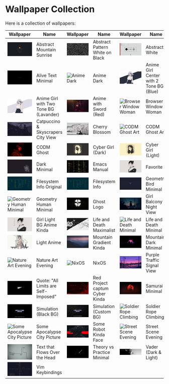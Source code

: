 # Wallpaper Collection

Here is a collection of wallpapers:

| Wallpaper | Name | Wallpaper | Name | Wallpaper | Name |
|-----------|------|-----------|------|-----------|------|
| ![Abstract Mountain Sunrise](abstract_moutain_sunrise.jpg) | Abstract Mountain Sunrise | ![Abstract Pattern White on Black](abstract_pattern_white_on_black.png) | Abstract Pattern White on Black | ![Abstract White](abstract_white.png) | Abstract White |
| ![Alive Text Minimal](alive_text_minimal.png) | Alive Text Minimal | ![Anime Dark](anime_dark.png) | Anime Dark | ![Anime Girl Center with 2 Tone BG (Blue)](anime_girl_center_with_2_tone_bg_blue.png) | Anime Girl Center with 2 Tone BG (Blue) |
| ![Anime Girl with Two Tone BG (Lavander)](anime_girl_with_two_tone_bg_lavander.png) | Anime Girl with Two Tone BG (Lavander) | ![Anime with Sword (Red)](anime_with_sword_red.png) | Anime with Sword (Red) | ![Browser Window Woman](browser_window_woman.png) | Browser Window Woman |
| ![Catpuccino & Skyscrapers City View](catpuccin_skeyscrapers_city_view.png) | Catpuccino & Skyscrapers City View | ![Cherry Blossom](cherryblossom.jpg) | Cherry Blossom | ![CODM Ghost Art](codm_ghost_art.png) | CODM Ghost Art |
| ![CODM Ghost](codm_ghost.png) | CODM Ghost | ![Cyber Girl (Dark)](cyber-girl-dark.png) | Cyber Girl (Dark) | ![Cyber Girl (Light)](cyber-girl-light.png) | Cyber Girl (Light) |
| ![Dark Minimal](dark_minimal.png) | Dark Minimal | ![Emacs Manual](emacs_manual.png) | Emacs Manual | ![Favorite](fav.png) | Favorite |
| ![Filesystem Info Original](fs_info_original.png) | Filesystem Info Original | ![Filesystem Info](fs_info.png) | Filesystem Info | ![Geometry Bird Minimal](geometry_bird_minimal.png) | Geometry Bird Minimal |
| ![Geometry Human Minimal](geometry_human_minimal.png) | Geometry Human Minimal | ![Ghost Logo](ghostLogo.png) | Ghost Logo | ![Girl Balcony Night View](girl_balcony_night_view.png) | Girl Balcony Night View |
| ![Girl Light BG Anime Kinda](girl_light_bg_anime_kidna.png) | Girl Light BG Anime Kinda | ![Life and Death Maximalist](life_and_death_maximalist.png) | Life and Death Maximalist | ![Life and Death Minimal](life_death_Minimaml.png) | Life and Death Minimal |
| ![Light Anime](light_anime.png) | Light Anime | ![Mountain Gradient Kinda](moutian_gradient_kinda.png) | Mountain Gradient Kinda | ![Mountain Dark Minimal](moutniai_dark_minimal.jpg) | Mountain Dark Minimal |
| ![Nature Art Evening](nature_art_evening.png) | Nature Art Evening | ![NixOS](nixos.png) | NixOS | ![Purple Traffic Signal View](purple_traffic_signal_view.jpg) | Purple Traffic Signal View |
| ![Quote: "All Limits are Self-Imposed"](quote_all_limits_are_self_imposed.png) | Quote: "All Limits are Self-Imposed" | ![Red Project captum Cyber Kinda](red_project_captum_cyber_kidna.png) | Red Project captum Cyber Kinda | ![Samurai Minimal](samurai_minimal.jpg) | Samurai Minimal |
| ![Simulation (Black BG)](simulation_black_bg.png) | Simulation (Black BG) | ![Simulation (Custom BG)](simulation_custom_bg.png) | Simulation (Custom BG) | ![Soldier Rope Climbing](soldier_rope_climbing.png) | Soldier Rope Climbing |
| ![Some Apocalypse City Picture](some_apocolype_city_picture.png) | Some Apocalypse City Picture | ![Some Robot Kinda Face](some_robot_kinda_face.png) | Some Robot Kinda Face | ![Street Scene Evening](stree_scence_evening.png) | Street Scene Evening |
| ![Text that Flows Over the Head](text_that_flow_over_the_head.png) | Text that Flows Over the Head | ![Theory vs Practice Minimal](theory_vs_practice_minimal.png) | Theory vs Practice Minimal | ![Vader (Dark & Light)](vader_dark_light.jpg) | Vader (Dark & Light) |
| ![Vim Keybindings](vim_keybindings.png) | Vim Keybindings | | | | |
